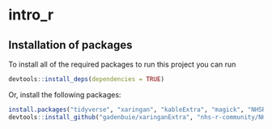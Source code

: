 <!-- README.md is generated from README.Rmd. Please edit that file -->

# intro\_r

<!-- badges: start -->
<!-- badges: end -->

## Installation of packages

To install all of the required packages to run this project you can run

``` r
devtools::install_deps(dependencies = TRUE)
```

Or, install the following packages:

``` r
install.packages("tidyverse", "xaringan", "kableExtra", "magick", "NHSRdatasets")
devtools::install_github("gadenbuie/xaringanExtra", "nhs-r-community/NHSRtheme", "mitchelloharawild/icons")
```
